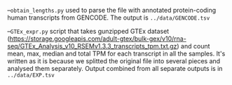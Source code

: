 –`obtain_lengths.py` used to parse the file with annotated protein-coding human transcripts from GENCODE. The output is `../data/GENCODE.tsv`

–`GTEx_expr.py` script that takes gunzipped GTEx dataset (https://storage.googleapis.com/adult-gtex/bulk-gex/v10/rna-seq/GTEx_Analysis_v10_RSEMv1.3.3_transcripts_tpm.txt.gz) and count mean, max, median and total TPM for each transcript in all the samples. It's written as it is because we splitted the original file into several pieces and analysed them separately. Output combined from all separate outputs is in `../data/EXP.tsv`

